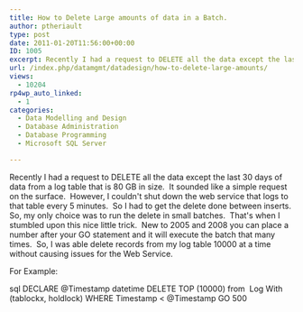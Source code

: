 ```yaml
---
title: How to Delete Large amounts of data in a Batch.
author: ptheriault
type: post
date: 2011-01-20T11:56:00+00:00
ID: 1005
excerpt: Recently I had a request to DELETE all the data except the last 30 days of data from a log table that is 80 GB in size.  It sounded like a simple request on the surface.  However, I couldn't shut down the web service that logs to that table every 5 minutes...
url: /index.php/datamgmt/datadesign/how-to-delete-large-amounts/
views:
  - 10204
rp4wp_auto_linked:
  - 1
categories:
  - Data Modelling and Design
  - Database Administration
  - Database Programming
  - Microsoft SQL Server

---
```

Recently I had a request to DELETE all the data except the last 30 days of data from a log table that is 80 GB in size.  It sounded like a simple request on the surface.  However, I couldn't shut down the web service that logs to that table every 5 minutes.  So I had to get the delete done between inserts.  So, my only choice was to run the delete in small batches.  That's when I stumbled upon this nice little trick.  New to 2005 and 2008 you can place a number after your GO statement and it will execute the batch that many times.  So, I was able delete records from my log table 10000 at a time without causing issues for the Web Service.

For Example:

sql
DECLARE @Timestamp datetime
DELETE TOP (10000) from  Log With (tablockx, holdlock)
WHERE Timestamp < @Timestamp
GO 500
```
